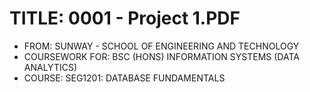 # TITLE: 0001 - Project 1.PDF
* FROM: SUNWAY - SCHOOL OF ENGINEERING AND TECHNOLOGY
* COURSEWORK FOR: BSC (HONS) INFORMATION SYSTEMS (DATA ANALYTICS)
* COURSE: SEG1201: DATABASE FUNDAMENTALS

